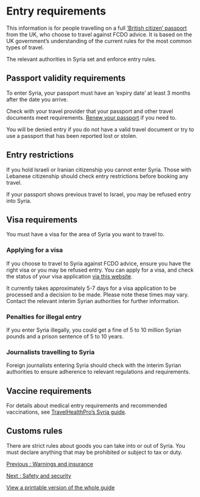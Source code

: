 # Entry requirements

This information is for people travelling on a full [‘British citizen’ passport](https://www.gov.uk/types-of-british-nationality) from the UK, who choose to travel against FCDO advice. It is based on the UK government’s understanding of the current rules for the most common types of travel.

The relevant authorities in Syria set and enforce entry rules.

## Passport validity requirements

To enter Syria, your passport must have an ‘expiry date’ at least 3 months after the date you arrive.

Check with your travel provider that your passport and other travel documents meet requirements. [Renew your passport](https://www.gov.uk/renew-adult-passport/renew) if you need to.

You will be denied entry if you do not have a valid travel document or try to use a passport that has been reported lost or stolen.

## Entry restrictions

If you hold Israeli or Iranian citizenship you cannot enter Syria. Those with Lebanese citizenship should check entry restrictions before booking any travel.

If your passport shows previous travel to Israel, you may be refused entry into Syria.

## Visa requirements

You must have a visa for the area of Syria you want to travel to.

### Applying for a visa

If you choose to travel to Syria against FCDO advice, ensure you have the right visa or you may be refused entry. You can apply for a visa, and check the status of your visa application [via this website](https://www.evisa.sy/home-content).

It currently takes approximately 5-7 days for a visa application to be processed and a decision to be made. Please note these times may vary. Contact the relevant interim Syrian authorities for further information.

### Penalties for illegal entry

If you enter Syria illegally, you could get a fine of 5 to 10 million Syrian pounds and a prison sentence of 5 to 10 years.

### Journalists travelling to Syria

Foreign journalists entering Syria should check with the interim Syrian authorities to ensure adherence to relevant regulations and requirements.

## Vaccine requirements

For details about medical entry requirements and recommended vaccinations, see [TravelHealthPro’s Syria guide](https://travelhealthpro.org.uk/country/217/syria#Vaccine_Recommendations).

## Customs rules

There are strict rules about goods you can take into or out of Syria. You must declare anything that may be prohibited or subject to tax or duty.

[Previous
:
Warnings and insurance](/foreign-travel-advice/syria)

[Next
:
Safety and security](/foreign-travel-advice/syria/safety-and-security)

[View a printable version of the whole guide](/foreign-travel-advice/syria/print)